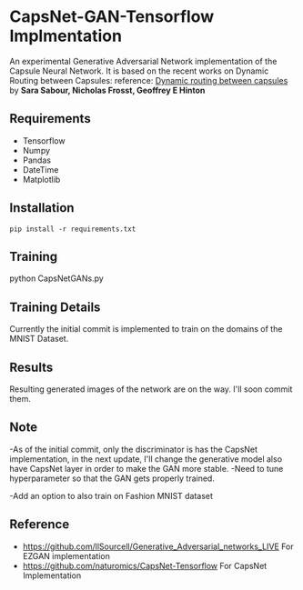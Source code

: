 # CapsNet-GAN-Tensorflow Implmentation
An experimental Generative Adversarial Network implementation of the Capsule Neural Network. It is based on the recent works on Dynamic Routing between Capsules:
reference: [Dynamic routing between capsules](https://arxiv.org/abs/1710.09829v1) by **Sara Sabour, Nicholas Frosst, Geoffrey E Hinton**

## Requirements
  - Tensorflow
  - Numpy
  - Pandas
  - DateTime
  - Matplotlib
 
## Installation
  `pip install -r requirements.txt`
 
## Training
   python CapsNetGANs.py

## Training Details
   Currently the initial commit is implemented to train on the domains of the MNIST Dataset.

## Results
   Resulting generated images of the network are on the way. I'll soon commit them.
  
## Note
   -As of the initial commit, only the discriminator is has the CapsNet implementation, in the next update, I'll change the generative model also have CapsNet layer in order to make the GAN more stable.
   -Need to tune hyperparameter so that the GAN gets properly trained.
   
   -Add an option to also train on Fashion MNIST dataset
## Reference
   - https://github.com/llSourcell/Generative_Adversarial_networks_LIVE For EZGAN implementation
   - https://github.com/naturomics/CapsNet-Tensorflow For CapsNet Implementation
